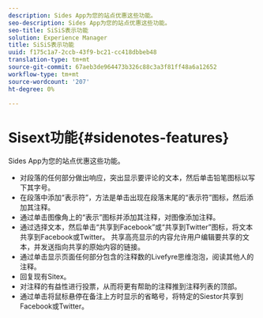 ```yaml
---
description: Sides App为您的站点优惠这些功能。
seo-description: Sides App为您的站点优惠这些功能。
seo-title: SiSiS表示功能
solution: Experience Manager
title: SiSiS表示功能
uuid: f175c1a7-2ccb-43f9-bc21-cc418dbbeb48
translation-type: tm+mt
source-git-commit: 67aeb3de964473b326c88c3a3f81ff48a6a12652
workflow-type: tm+mt
source-wordcount: '207'
ht-degree: 0%

---
```



# Sisext功能{#sidenotes-features}

Sides App为您的站点优惠这些功能。



* 对段落的任何部分做出响应，突出显示要评论的文本，然后单击铅笔图标以写下其字号。
* 在段落中添加“表示符”，方法是单击出现在段落末尾的“表示符”图标，然后添加其注释。
* 通过单击图像角上的“表示”图标并添加其注释，对图像添加注释。
* 通过选择文本，然后单击“共享到Facebook”或“共享到Twitter”图标，将文本共享到Facebook或Twitter。 共享高亮显示的内容允许用户编辑要共享的文本，并发送指向共享的原始内容的链接。
* 通过单击显示页面任何部分包含的注释数的Livefyre思维泡泡，阅读其他人的注释。
* 回复现有Sitex。
* 对注释的有益性进行投票，从而将更有帮助的注释推到注释列表的顶部。
* 通过单击将鼠标悬停在备注上方时显示的省略号，将特定的Siestor共享到Facebook或Twitter。

